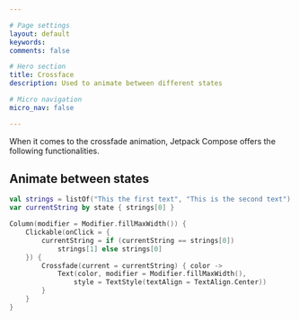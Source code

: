 ```yaml
---

# Page settings
layout: default
keywords:
comments: false

# Hero section
title: Crossface
description: Used to animate between different states

# Micro navigation
micro_nav: false

---
```


When it comes to the crossfade animation, Jetpack Compose offers the following functionalities.

## Animate between states

```kotlin
val strings = listOf("This the first text", "This is the second text")
var currentString by state { strings[0] }

Column(modifier = Modifier.fillMaxWidth()) {
    Clickable(onClick = {
        currentString = if (currentString == strings[0])
            strings[1] else strings[0]
    }) {
        Crossfade(current = currentString) { color ->
            Text(color, modifier = Modifier.fillMaxWidth(),
                style = TextStyle(textAlign = TextAlign.Center))
        }
    }
}
```
